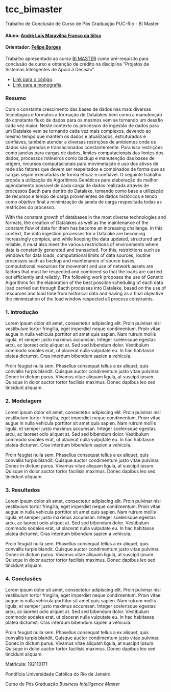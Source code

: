 # tcc_bimaster
Trabalho de Conclusão de Curso de Pós Graduação PUC-Rio - BI Master

#### Aluno: [André Luís Maravilha Franco da Silva](https://github.com/AndreLuisMaravilha)
#### Orientador: [Felipe Borges](https://github.com/FelipeBorgesC)

Trabalho apresentado ao curso [BI MASTER](https://ica.puc-rio.ai/bi-master) como pré-requisito para conclusão de curso e obtenção de crédito na disciplina "Projetos de Sistemas Inteligentes de Apoio à Decisão".

- [Link para o código](https://github.com/link_do_repositorio).
- [Link para a monografia](https://link_da_monografia.com). 

### Resumo

Com o constante crescimento das bases de dados nas mais diversas tecnologias e formatos a formação de Datalakes bem como a manutenção do constante fluxo de dados para os mesmos vem se tornando um desafio cada vez maior. 
Neste contexto os processos de ingestão de dados para um Datalake vem se tornando cada vez mais complexos, devendo ao mesmo tempo que mantém os dados e atualizados, estruturados e confiáves, também atender a diversas restrições de ambientes onde os dados são gerados e transacionados constantemente.
Para isso restrições como janelas para cargas de dados, limites computacionais das fontes dos dados, processos rotineiros como backup e manutenção das bases de origem, recursos computacionais para movimetação e uso dos ativos de rede são fatores que devem ser respeitados e combinados de forma que as cargas sejam executadas de forma eficaz e confiável. O seguinte trabalho propõe a utilização de Algorítimos Genéticos para elaboração de melhor agendamento possível de cada carga de dados realizada através de processos Bacth para dentro do Datalake, tomando como base a utilização de recursos e tempo de carga provenientes de dados históricos e tendo como objetivo final a minimização da janela de carga respesitada todas as restrições do processo. 


With the constant growth of databases in the most diverse technologies and formats, the creation of Datalakes as well as the maintenance of the constant flow of data for them has become an increasing challenge.
In this context, the data ingestion processes for a Datalake are becoming increasingly complex, and while keeping the data updated, structured and reliable, it must also meet the various restrictions of environments where data is constantly generated and transacted.
For this, restrictions such as windows for data loads, computational limits of data sources, routine processes such as backup and maintenance of source bases, computational resources for movement and use of network assets are factors that must be respected and combined so that the loads are carried out efficiently and reliably. The following work proposes the use of Genetic Algorithms for the elaboration of the best possible scheduling of each data load carried out through Bacth processes into Datalake, based on the use of resources and load time from historical data and having as a final objective the minimization of the load window respected all process constraints.



### 1. Introdução

Lorem ipsum dolor sit amet, consectetur adipiscing elit. Proin pulvinar nisl vestibulum tortor fringilla, eget imperdiet neque condimentum. Proin vitae augue in nulla vehicula porttitor sit amet quis sapien. Nam rutrum mollis ligula, et semper justo maximus accumsan. Integer scelerisque egestas arcu, ac laoreet odio aliquet at. Sed sed bibendum dolor. Vestibulum commodo sodales erat, ut placerat nulla vulputate eu. In hac habitasse platea dictumst. Cras interdum bibendum sapien a vehicula.

Proin feugiat nulla sem. Phasellus consequat tellus a ex aliquet, quis convallis turpis blandit. Quisque auctor condimentum justo vitae pulvinar. Donec in dictum purus. Vivamus vitae aliquam ligula, at suscipit ipsum. Quisque in dolor auctor tortor facilisis maximus. Donec dapibus leo sed tincidunt aliquam.

### 2. Modelagem

Lorem ipsum dolor sit amet, consectetur adipiscing elit. Proin pulvinar nisl vestibulum tortor fringilla, eget imperdiet neque condimentum. Proin vitae augue in nulla vehicula porttitor sit amet quis sapien. Nam rutrum mollis ligula, et semper justo maximus accumsan. Integer scelerisque egestas arcu, ac laoreet odio aliquet at. Sed sed bibendum dolor. Vestibulum commodo sodales erat, ut placerat nulla vulputate eu. In hac habitasse platea dictumst. Cras interdum bibendum sapien a vehicula.

Proin feugiat nulla sem. Phasellus consequat tellus a ex aliquet, quis convallis turpis blandit. Quisque auctor condimentum justo vitae pulvinar. Donec in dictum purus. Vivamus vitae aliquam ligula, at suscipit ipsum. Quisque in dolor auctor tortor facilisis maximus. Donec dapibus leo sed tincidunt aliquam.

### 3. Resultados

Lorem ipsum dolor sit amet, consectetur adipiscing elit. Proin pulvinar nisl vestibulum tortor fringilla, eget imperdiet neque condimentum. Proin vitae augue in nulla vehicula porttitor sit amet quis sapien. Nam rutrum mollis ligula, et semper justo maximus accumsan. Integer scelerisque egestas arcu, ac laoreet odio aliquet at. Sed sed bibendum dolor. Vestibulum commodo sodales erat, ut placerat nulla vulputate eu. In hac habitasse platea dictumst. Cras interdum bibendum sapien a vehicula.

Proin feugiat nulla sem. Phasellus consequat tellus a ex aliquet, quis convallis turpis blandit. Quisque auctor condimentum justo vitae pulvinar. Donec in dictum purus. Vivamus vitae aliquam ligula, at suscipit ipsum. Quisque in dolor auctor tortor facilisis maximus. Donec dapibus leo sed tincidunt aliquam.

### 4. Conclusões

Lorem ipsum dolor sit amet, consectetur adipiscing elit. Proin pulvinar nisl vestibulum tortor fringilla, eget imperdiet neque condimentum. Proin vitae augue in nulla vehicula porttitor sit amet quis sapien. Nam rutrum mollis ligula, et semper justo maximus accumsan. Integer scelerisque egestas arcu, ac laoreet odio aliquet at. Sed sed bibendum dolor. Vestibulum commodo sodales erat, ut placerat nulla vulputate eu. In hac habitasse platea dictumst. Cras interdum bibendum sapien a vehicula.

Proin feugiat nulla sem. Phasellus consequat tellus a ex aliquet, quis convallis turpis blandit. Quisque auctor condimentum justo vitae pulvinar. Donec in dictum purus. Vivamus vitae aliquam ligula, at suscipit ipsum. Quisque in dolor auctor tortor facilisis maximus. Donec dapibus leo sed tincidunt aliquam.


Matrícula: 192110171

Pontifícia Universidade Católica do Rio de Janeiro

Curso de Pós Graduação *Business Intelligence Master*
